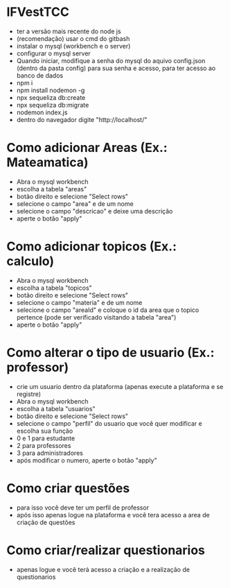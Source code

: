 # IFVestTCC

- ter a versão mais recente do node js
- (recomendação) usar o cmd do gitbash
- instalar o mysql (workbench e o server)
- configurar o mysql server
- Quando iniciar, modifique a senha do mysql do aquivo config.json (dentro da pasta config) para sua senha e acesso, para ter acesso ao banco de dados
- npm i
- npm install nodemon -g
- npx sequeliza db:create
- npx sequeliza db:migrate
- nodemon index.js
- dentro do navegador digite "http://localhost/"

# Como adicionar Areas (Ex.: Mateamatica)
- Abra o mysql workbench
- escolha a tabela "areas"
- botão direito e selecione "Select rows"
- selecione o campo "area" e de um nome
- selecione o campo "descricao" e deixe uma descrição
- aperte o botão "apply"

# Como adicionar topicos (Ex.: calculo)
- Abra o mysql workbench
- escolha a tabela "topicos"
- botão direito e selecione "Select rows"
- selecione o campo "materia" e de um nome
- selecione o campo "areaId" e coloque o id da area que o topico pertence (pode ser verificado visitando a tabela "area")
- aperte o botão "apply"

# Como alterar o tipo de usuario (Ex.: professor)
- crie um usuario dentro da plataforma (apenas execute a plataforma e se registre)
- Abra o mysql workbench
- escolha a tabela "usuarios"
- botão direito e selecione "Select rows"
- selecione o campo "perfil" do usuario que você quer modificar e escolha sua função
- 0 e 1 para estudante
- 2 para professores
- 3 para administradores
- após modificar o numero, aperte o botão "apply"

# Como criar questões
- para isso você deve ter um perfil de professor
- após isso apenas logue na plataforma e você tera acesso a area de criação de questões

# Como criar/realizar questionarios
- apenas logue e você terá acesso a criação e a realização de questionarios
